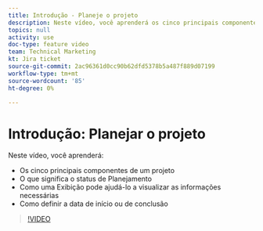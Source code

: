 ```yaml
---
title: Introdução - Planeje o projeto
description: Neste vídeo, você aprenderá os cinco principais componentes de um projeto, o que significa o status do Planning, como uma exibição pode ajudá-lo a ver as informações necessárias e como definir a data de início ou de conclusão.
topics: null
activity: use
doc-type: feature video
team: Technical Marketing
kt: Jira ticket
source-git-commit: 2ac96361d0cc90b62dfd5378b5a487f889d07199
workflow-type: tm+mt
source-wordcount: '85'
ht-degree: 0%

---
```


# Introdução: Planejar o projeto

Neste vídeo, você aprenderá:

* Os cinco principais componentes de um projeto
* O que significa o status de Planejamento
* Como uma Exibição pode ajudá-lo a visualizar as informações necessárias
* Como definir a data de início ou de conclusão

>[!VIDEO](https://video.tv.adobe.com/v/335086/?quality=12)